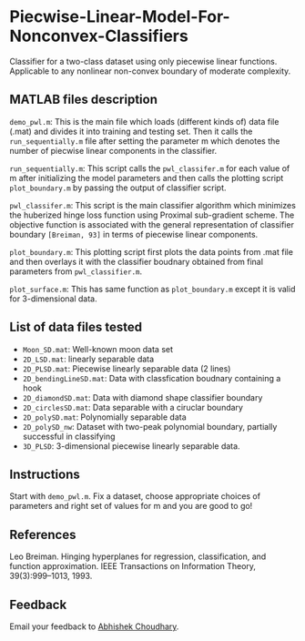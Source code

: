 # Piecwise-Linear-Model-For-Nonconvex-Classifiers
Classifier for a two-class dataset using only piecewise linear functions. Applicable to any nonlinear non-convex boundary of moderate complexity.

## MATLAB files description
`demo_pwl.m`: This is the main file which loads (different kinds of) data file (.mat) and divides it into training and testing set. Then it calls the `run_sequentially.m` file after setting the parameter m which denotes the number of piecwise linear components in the classifier. 

`run_sequentially.m`: This script calls the `pwl_classifer.m` for each value of m after initializing the model parameters and then calls the plotting script `plot_boundary.m` by passing the output of classifier script. 

`pwl_classifer.m`: This script is the main classifier algorithm which minimizes the huberized hinge loss function using Proximal sub-gradient scheme. The objective function is associated with the general representation of classifier boundary `[Breiman, 93]` in terms of piecewise linear components. 

`plot_boundary.m`: This plotting script first plots the data points from .mat file and then overlays it with the classifier boudnary obtained from final parameters from `pwl_classifier.m`.

`plot_surface.m`: This has same function as `plot_boundary.m` except it is valid for 3-dimensional data.

## List of data files tested
* `Moon_SD.mat`: Well-known moon data set
* `2D_LSD.mat`: linearly separable data
* `2D_PLSD.mat`: Piecewise linearly separable data (2 lines)
* `2D_bendingLineSD.mat`: Data with classfication boudnary containing a hook 
* `2D_diamondSD.mat`: Data with diamond shape classifier boundary
* `2D_circlesSD.mat`: Data separable with a ciruclar boundary
* `2D_polySD.mat`: Polynomially separable data
* `2D_polySD_nw`: Dataset with two-peak polynomial boundary, partially successful in classifying
* `3D_PLSD`: 3-dimensional piecewise linearly separable data.

## Instructions
Start with `demo_pwl.m`. Fix a dataset, choose appropriate choices of parameters and right set of values for m and you are good to go!

## References
Leo Breiman. Hinging hyperplanes for regression, classification, and function approximation. IEEE
Transactions on Information Theory, 39(3):999–1013, 1993.

## Feedback
Email your feedback to <a href="mailto:abhi.achoudhary@gmail.com">Abhishek Choudhary</a>.
